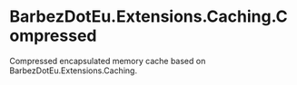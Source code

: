 # BarbezDotEu.Extensions.Caching.Compressed
Compressed encapsulated memory cache based on BarbezDotEu.Extensions.Caching.
